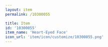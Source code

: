 ```yaml
---
layout: item
permalink: /10300055

title: Item
id: '10300055'
item_name: 'Heart-Eyed Face'
icon_url: 'item/icon/customize/10300055.png'
---
```

